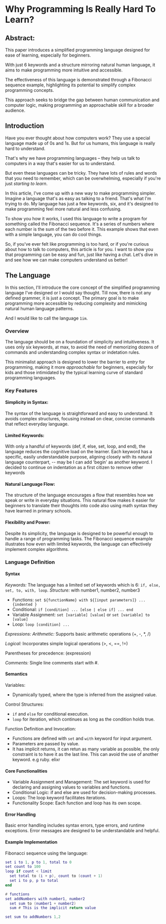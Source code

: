 # Why Programming Is Really Hard To Learn?

## Abstract:

This paper introduces a simplified programming language designed for ease of learning, especially for beginners. 

With just 6 keywords and a structure mirroring natural human language, it aims to make programming more intuitive and accessible. 

The effectiveness of this language is demonstrated through a Fibonacci sequence example, highlighting its potential to simplify complex programming concepts. 

This approach seeks to bridge the gap between human communication and computer logic, making programming an approachable skill for a broader audience.

## Introduction
Have you ever thought about how computers work? They use a special language made up of 0s and 1s. But for us humans, this language is really hard to understand. 

That's why we have programming languages – they help us talk to computers in a way that's easier for us to understand. 

But even these languages can be tricky. They have lots of rules and words that you need to remember, which can be overwhelming, especially if you're just *starting to learn*.

In this article, I've come up with a new way to make programming simpler. Imagine a language that's as easy as talking to a friend. That's what I'm trying to do. My language has just a few keywords, six, and it's designed to make programming feel more natural and less confusing.

To show you how it works, I used this language to write a program for something called the Fibonacci sequence. It's a series of numbers where each number is the sum of the two before it. This example shows that even with a simple language, you can do cool things.

So, if you've ever felt like programming is too hard, or if you're curious about how to talk to computers, this article is for you. I want to show you that programming can be easy and fun, just like having a chat. Let's dive in and see how we can make computers understand us better!

## The Language

In this section, I'll introduce the core concept of the simplified programming language I've designed or I would say thought. Till now, there is not any defined grammer, it is just a concept. The primary goal is to make programming more accessible by reducing complexity and mimicking natural human language patterns. 

And I would like to call the language `1im`.

### Overview
The language should be on a foundation of simplicity and intuitiveness. It uses only six keywords, at max, to avoid the need of memorizing dozens of commands and understanding complex syntax or indetation rules. 

This minimalist approach is designed to lower the barrier to *entry* for programming, making it more *approachable* for beginners, especially for kids and those intimidated by the typical learning curve of standard programming languages.

### Key Features

#### Simplicity in Syntax: 
The syntax of the language is straightforward and easy to understand. It avoids complex structures, focusing instead on clear, concise commands that reflect everyday language. 

#### Limited Keywords: 
With only a handful of keywords (def, if, else, set, loop, and end), the language reduces the cognitive load on the learner. Each keyword has a specific, easily understandable purpose, aligning closely with its natural language counterpart, -- may be I can add 'begin' as another keyword. I decided to continue on indentation as a first citizen to remove other keywords

#### Natural Language Flow: 
The structure of the language encourages a flow that resembles how we speak or write in everyday situations. This natural flow makes it easier for beginners to translate their thoughts into code also using math syntax they have learned in primary schools.

#### Flexibility and Power: 
Despite its simplicity, the language is designed to be powerful enough to handle a range of programming tasks. The Fibonacci sequence example illustrates how even with limited keywords, the language can effectively implement complex algorithms.

### Language Definition
#### Syntax

*Keywords:* The language has a limited set of keywords which is 6: ```if, else, set, to, with, loop```.
*Structure:*
with number1, number2, number3
- Functions: ```set ${functionName} with ${[input parameters]} ...{indented } ```
- Conditional: ```if [condition] ... [else | else if] ... end```
- Variable Assignment: ```set [variable] [value]``` or ```set [variable] to [value]```
- Loop: ```loop [condition] ...```


*Expressions:*
*Arithmetic:* Supports basic arithmetic operations (+, -, *, /)

*Logical:* Incorporates simple logical operations (>, <, ==, !=)

Parentheses for precedence: (expression)

*Comments:* Single line comments start with #.

#### Semantics

Variables: 
- Dynamically typed, where the type is inferred from the assigned value.

Control Structures: 
- `if` and `else` for conditional execution.
- `loop` for iteration, which continues as long as the condition holds true.
 
Function Definition and Invocation:
- Functions are defined with `set` and `with` keyword for input argument.
- Parameters are passed by value.
- It has implicit returns, it can retun as many variable as possible, the only constraint is to have it as the last line. This can avoid the use of another keyword. e.g ruby. elixr

#### Core Functionalities
- Variable Assignment and Management: The set keyword is used for declaring and assigning values to variables and functions.
- Conditional Logic: if and else are used for decision-making processes.
- Loops: The loop keyword facilitates iterations.
- Functionality Scope: Each function and loop has its own scope.

#### Error Handling
Basic error handling includes syntax errors, type errors, and runtime exceptions.
Error messages are designed to be understandable and helpful.

#### Example Implementation

Fibonacci sequence using the language:
```lua
set i to 1, p to 1, total to 0
set count to 100
loop if count < limit
  set total to (i + p), count to (count + 1)
  set i to p, p to total
end

# functions
set addNumbers with number1, number2
  set sum to (number1 + number2)
  sum # This is the implicit return value

set sum to addNumbers 1,2
```

